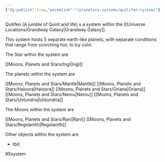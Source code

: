 ```yaml
---
{"dg-publish":true,"permalink":"/planetary-systems/quilifen-system/"}
---
```


Quilifen (A jumble of Quint and life) s a system within the [[Universe Locations/Grandway Galaxy\|Grandway Galaxy]].

This system hosts 5 separate earth-like planets, with separate conditions that range from scorching hot, to icy cold.

The Star within the system are

[[Moons, Planets and Stars/Ingi\|Ingi]] 

The planets within the system are

[[Moons, Planets and Stars/Mantle\|Mantle]]
[[Moons, Planets and Stars/Haloora\|Haloora]]
[[Moons, Planets and Stars/Oriana\|Oriana]]
[[Moons, Planets and Stars/Nerou\|Nerou]]
[[Moons, Planets and Stars/Untundria\|Untundria]]

The Moons within the system are

[[Moons, Planets and Stars/Rani\|Rani]]
[[Moons, Planets and Stars/Regolanith\|Regolanith]]


Other objects within the system are

- tbd

#Ssystem